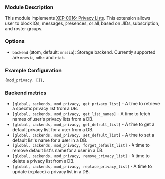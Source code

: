 ### Module Description
This module implements [XEP-0016: Privacy Lists](http://xmpp.org/extensions/xep-0016.html). This extension allows user to block IQs, messages, presences, or all, based on JIDs, subscription, and roster groups.

### Options
* `backend` (atom, default: `mnesia`): Storage backend. Currently supported are `mnesia`, `odbc` and `riak`.

### Example Configuration
```
{mod_privacy, []},
```

### Backend metrics

* `[global, backends, mod_privacy, get_privacy_list]` - A time to retrieve a specific privacy list from a DB.
* `[global, backends, mod_privacy, get_list_names]` - A time to fetch names of user's privacy lists from a DB.
* `[global, backends, mod_privacy, get_default_list]` - A time to get a default privacy list for a user from a DB.
* `[global, backends, mod_privacy, set_default_list]` - A time to set a default list's name for a user in a DB.
* `[global, backends, mod_privacy, forget_default_list]` - A time to remove default list's name for a user in a DB.
* `[global, backends, mod_privacy, remove_privacy_list]` - A time to delete a privacy list from a DB.
* `[global, backends, mod_privacy, replace_privacy_list]` - A time to update (replace) a privacy list in a DB.
